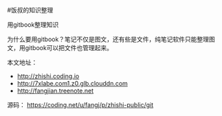#饭叔的知识整理

用gitbook整理知识

为什么要用gitbook？笔记不仅是图文，还有些是文件，纯笔记软件只能整理图文，用gitbook可以把文件也管理起来。

本文地址：
* http://zhishi.coding.io
* http://7xlabe.com1.z0.glb.clouddn.com
* http://fangjian.treenote.net

源码：
https://coding.net/u/fangj/p/zhishi-public/git

